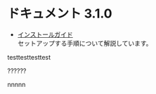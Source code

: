 # ドキュメント 3.1.0

* [インストールガイド][installation-guide-index]  
  セットアップする手順について解説しています。

testtesttesttest

[installation-guide-index]: parent/child.md "インストールガイド"

??????

nnnnn
